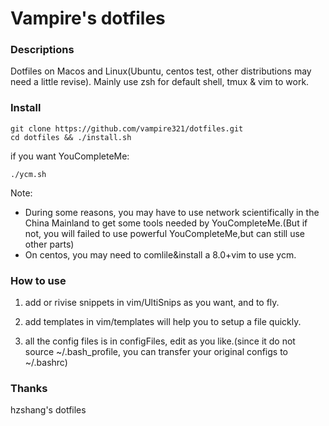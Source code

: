 # Vampire's dotfiles

### Descriptions
Dotfiles on Macos and Linux(Ubuntu, centos test, other distributions may need a little revise).
Mainly use zsh for default shell,  tmux & vim to work.

### Install
```
git clone https://github.com/vampire321/dotfiles.git
cd dotfiles && ./install.sh
```
if you want YouCompleteMe:
```
./ycm.sh
```

Note:
+ During some reasons, you may have to use network scientifically in the China Mainland to get some tools needed by YouCompleteMe.(But if not, you will failed to use powerful YouCompleteMe,but can still use other parts) 
+ On centos, you may need to comlile&install a 8.0+vim to use ycm.

### How to use
1. add or rivise snippets in vim/UltiSnips as you want, and <Tab> to fly.

2. add templates in vim/templates will help you to  setup a file quickly.

3. all the config files is in configFiles, edit as you like.(since it do not source ~/.bash_profile, you can transfer your original configs to ~/.bashrc) 

### Thanks
hzshang's dotfiles
